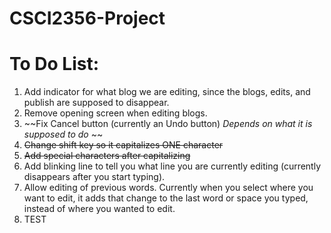 # CSCI2356-Project

# To Do List:

1. Add indicator for what blog we are editing,
   since the blogs, edits, and publish are supposed to disappear.
2. Remove opening screen when editing blogs.
3. ~~Fix Cancel button (currently an Undo button) _Depends on what it is supposed to do_ ~~
4. ~~Change shift key so it capitalizes ONE character~~
5. ~~Add special characters after capitalizing~~
6. Add blinking line to tell you what line you are currently editing
   (currently disappears after you start typing).
7. Allow editing of previous words. Currently when you select where you want to edit, it adds that change to the last word or space you typed, instead of where you wanted to edit.
8. TEST 
